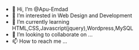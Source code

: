 - 👋 Hi, I’m @Apu-Emdad
- 👀 I’m interested in Web Design and Development
- 🌱 I’m currently learning HTML,CSS,Javascript(jquery),Wordpress,MySQL
- 💞️ I’m looking to collaborate on ...
- 📫 How to reach me ...

<!---
Apu-Emdad/Apu-Emdad is a ✨ special ✨ repository because its `README.md` (this file) appears on your GitHub profile.
You can click the Preview link to take a look at your changes.
--->
